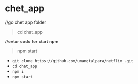 # chet_app


//go chet app folder
> cd chat_app

//enter code for start npm
> npm start


- `git clone https://github.com/umangtalpara/netflix_.git`
- `cd chat_app`
- `npm i`
- `npm start`
